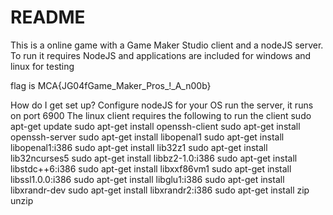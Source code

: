# README #
This is a online game with a Game Maker Studio client and a nodeJS server. To run it requires NodeJS and applications are included for windows and linux for testing

flag is MCA{JG04fGame_Maker_Pros_!_A_n00b}


How do I get set up?
Configure nodeJS for your OS run the server, it runs on port 6900 The linux client requires the following to run the client
sudo apt-get update sudo apt-get install openssh-client sudo apt-get install openssh-server sudo apt-get install libopenal1 sudo apt-get install libopenal1:i386 sudo apt-get install lib32z1 sudo apt-get install lib32ncurses5 sudo apt-get install libbz2-1.0:i386 sudo apt-get install libstdc++6:i386 sudo apt-get install libxxf86vm1 sudo apt-get install libssl1.0.0:i386 sudo apt-get install libglu1:i386 sudo apt-get install libxrandr-dev sudo apt-get install libxrandr2:i386 sudo apt-get install zip unzip